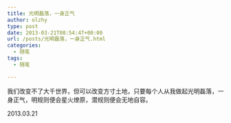 ```yaml
---
title: 光明磊落，一身正气
author: olzhy
type: post
date: 2013-03-21T08:54:47+00:00
url: /posts/光明磊落，一身正气.html
categories:
  - 随笔
tags:
  - 随笔

---
```

我们改变不了大千世界，但可以改变方寸土地，只要每个人从我做起光明磊落，一身正气，明规则便会星火燎原，潜规则便会无地自容。 

2013.03.21